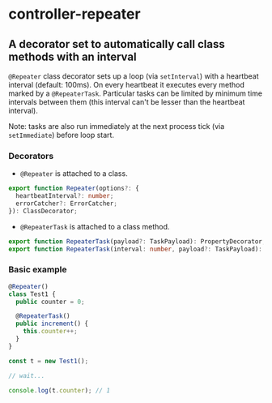 # controller-repeater

## A decorator set to automatically call class methods with an interval

`@Repeater` class decorator sets up a loop (via `setInterval`) with a heartbeat interval (default: 100ms). On every heartbeat it executes every method marked by a `@RepeaterTask`. Particular tasks can be limited by minimum time intervals between them (this interval can't be lesser than the heartbeat interval).

Note: tasks are also run immediately at the next process tick (via `setImmediate`) before loop start.

### Decorators

- `@Repeater` is attached to a class.

```typescript
export function Repeater(options?: {
  heartbeatInterval?: number;
  errorCatcher?: ErrorCatcher;
}): ClassDecorator;
```

- `@RepeaterTask` is attached to a class method.

```typescript
export function RepeaterTask(payload?: TaskPayload): PropertyDecorator;
export function RepeaterTask(interval: number, payload?: TaskPayload): PropertyDecorator;
```

### Basic example

```typescript
@Repeater()
class Test1 {
  public counter = 0;

  @RepeaterTask()
  public increment() {
    this.counter++;
  }
}

const t = new Test1();

// wait...

console.log(t.counter); // 1
```
